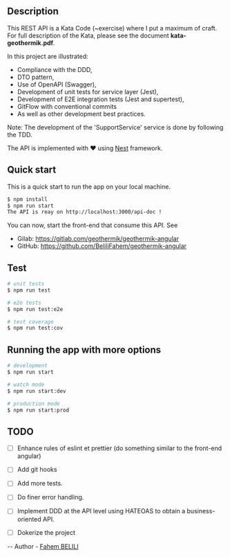 ## Description

This REST API is a Kata Code (~exercise) where I put a maximum of craft. For full description of the Kata, please see the document **kata-geothermik.pdf**.

In this project are illustrated:
- Compliance with the DDD,
- DTO pattern,
- Use of OpenAPI (Swagger),
- Development of unit tests for service layer (Jest),
- Development of E2E integration tests (Jest and supertest),
- GitFlow with conventional commits 
- As well as other development best practices.

Note: The development of the 'SupportService' service is done by following the TDD.

The API is implemented with ❤️ using [Nest](https://github.com/nestjs/nest) framework.

## Quick start
This is a quick start to run the app on your local machine.

```bash
$ npm install
$ npm run start
The API is reay on http://localhost:3000/api-doc !
```
You can now, start the front-end that consume this API. See 
- Gilab: https://gitlab.com/geothermik/geothermik-angular
- GitHub: https://github.com/BeliliFahem/geothermik-angular

## Test

```bash
# unit tests
$ npm run test

# e2e tests
$ npm run test:e2e

# test coverage
$ npm run test:cov
```


## Running the app with more options

```bash
# development
$ npm run start

# watch mode
$ npm run start:dev

# production mode
$ npm run start:prod
```

## TODO
- [ ] Enhance rules of eslint et prettier (do something similar to the front-end angular)
- [ ] Add git hooks 
- [ ] Add more tests.
- [ ] Do finer error handling.
- [ ] Implement DDD at the API level using HATEOAS to obtain a business-oriented API.
- [ ] Dokerize the project


-- 
Author - [Fahem BELILI](https://belilifahem.com)




